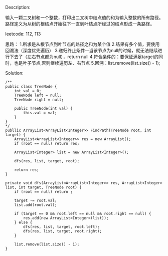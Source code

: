 Description:

输入一颗二叉树和一个整数，打印出二叉树中结点值的和为输入整数的所有路径。路径定义为从树的根结点开始往下一直到叶结点所经过的结点形成一条路径。

leetcode: 112, 113

思路：
1.所求是从根节点到叶节点的路径之和为某个值 
2.结果有多个值，要使用回溯法（深度优先遍历）
3.递归终止条件--当该节点为null的时候，就无法继续进行下去了（左右节点都为null），return null
4.符合条件的：要保证满足target的同时，也是叶子节点,否则继续遍历左、右节点
5.回溯：list.remove(list.size() - 1);


Solution:

```
/**
public class TreeNode {
    int val = 0;
    TreeNode left = null;
    TreeNode right = null;

    public TreeNode(int val) {
        this.val = val; 
    } 
}
*/
publlic ArrayList<ArrayList<Integer>> FindPath(TreeNode root, int target) {
    ArrayList<ArrayList<Integer>> res = new ArrayList();
    if (root == null) return res;

    ArrayList<Integer> list = new ArrayList<Integer>();

    dfs(res, list, target, root);

    return res;
}

private void dfs(ArrayList<ArrayList<Integer>> res, ArrayList<Integer> list, int target, TreeNode root) {
    if (root == null) return ;

    target -= root.val;
    list.add(root.val);

    if (target == 0 && root.left == null && root.right == null) {
        res.add(new ArrayList<Integer>(list));
    } else {
        dfs(res, list, target, root.left);
        dfs(res, list, target, root.right);
    }
        
    list.remove(list.size() - 1); 
}
```
